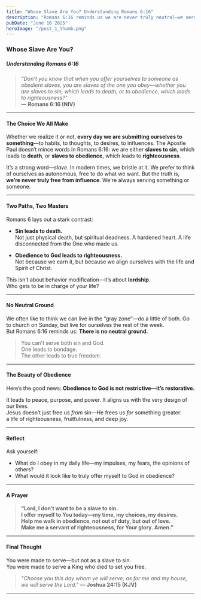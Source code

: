 ```yaml
---
title: "Whose Slave Are You? Understanding Romans 6:16"
description: "Romans 6:16 reminds us we are never truly neutral—we serve something. Learn what it means to be a slave to righteousness and how obedience to God leads to true freedom."
pubDate: "June 16 2025"
heroImage: "/post_1_thumb.png"
---
```


### Whose Slave Are You?  
##### Understanding Romans 6:16

> *“Don’t you know that when you offer yourselves to someone as obedient slaves, you are slaves of the one you obey—whether you are slaves to sin, which leads to death, or to obedience, which leads to righteousness?”*  
> — **Romans 6:16 (NIV)**

---

#### The Choice We All Make

Whether we realize it or not, **every day we are submitting ourselves to something**—to habits, to thoughts, to desires, to influences. The Apostle Paul doesn’t mince words in Romans 6:16: we are either **slaves to sin**, which leads to **death**, or **slaves to obedience**, which leads to **righteousness**.

It’s a strong word—*slave*. In modern times, we bristle at it. We prefer to think of ourselves as autonomous, free to do what we want. But the truth is, **we’re never truly free from influence**. We're always serving something or someone.

---

#### Two Paths, Two Masters

Romans 6 lays out a stark contrast:

- **Sin leads to death.**  
  Not just physical death, but spiritual deadness. A hardened heart. A life disconnected from the One who made us.

- **Obedience to God leads to righteousness.**  
  Not because we earn it, but because we align ourselves with the life and Spirit of Christ.

This isn’t about behavior modification—it’s about **lordship**.  
Who gets to be in charge of your life?

---

#### No Neutral Ground

We often like to think we can live in the “gray zone”—do a little of both. Go to church on Sunday, but live for ourselves the rest of the week.  
But Romans 6:16 reminds us: **There is no neutral ground.**

> You can’t serve both sin and God.  
> One leads to bondage.  
> The other leads to true freedom.

---

#### The Beauty of Obedience

Here’s the good news: **Obedience to God is not restrictive—it’s restorative.**

It leads to peace, purpose, and power. It aligns us with the very design of our lives.  
Jesus doesn’t just free us *from* sin—He frees us *for* something greater:  
a life of righteousness, fruitfulness, and deep joy.

---

#### Reflect

Ask yourself:

- What do I obey in my daily life—my impulses, my fears, the opinions of others?
- What would it look like to truly offer myself to God in obedience?

---

#### A Prayer

> **“Lord, I don’t want to be a slave to sin.  
> I offer myself to You today—my time, my choices, my desires.  
> Help me walk in obedience, not out of duty, but out of love.  
> Make me a servant of righteousness, for Your glory. Amen.”**

---

#### Final Thought

You were made to serve—but not as a slave to sin.  
You were made to serve a King who died to set you free.

> *"Choose you this day whom ye will serve;
> as for me and my house, we will serve the Lord."*
> — **Joshua 24:15 (KJV)**

---
